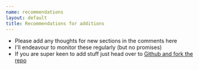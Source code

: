 ```yaml
---
name: recommendations
layout: default
title: Recommendations for additions
---
```


- Please add any thoughts for new sections in the comments here
- I'll endeavour to monitor these regularly (but no promises)
- If you are super keen to add stuff just head over to [Github and fork the repo](https://github.com/ivanhanigan/datasharing/)
